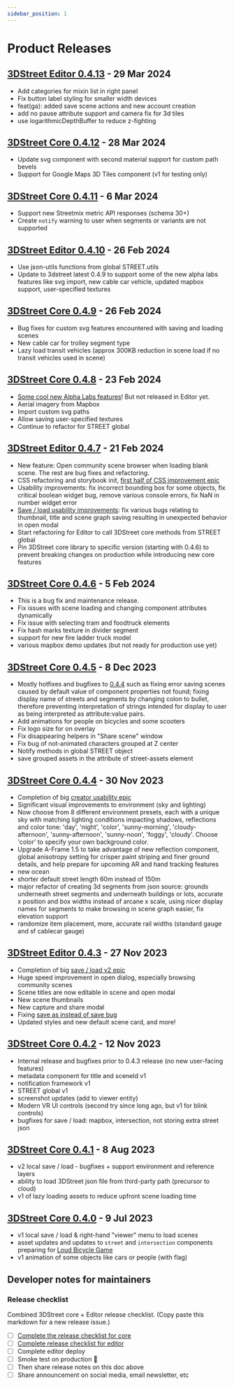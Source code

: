 ```yaml
---
sidebar_position: 1
---
```


# Product Releases

## [3DStreet Editor 0.4.13](https://github.com/3DStreet/3dstreet-editor/releases/tag/0.4.13) - 29 Mar 2024
* Add categories for mixin list in right panel
* Fix button label styling for smaller width devices
* feat(ga): added save scene actions and new account creation
* add no pause attribute support and camera fix for 3d tiles
* use logarithmicDepthBuffer to reduce z-fighting

## [3DStreet Core 0.4.12](https://github.com/3DStreet/3dstreet/releases/tag/0.4.12) - 28 Mar 2024
* Update svg component with second material support for custom path bevels
* Support for Google Maps 3D Tiles component (v1 for testing only)

## [3DStreet Core 0.4.11](https://github.com/3DStreet/3dstreet/releases/tag/0.4.11) - 6 Mar 2024
* Support new Streetmix metric API responses (schema 30+)
* Create `notify` warning to user when segments or variants are not supported

## [3DStreet Editor 0.4.10](https://github.com/3DStreet/3dstreet-editor/releases/tag/0.4.10) - 26 Feb 2024
* Use json-utils functions from global STREET.utils
* Update to 3dstreet latest 0.4.9 to support some of the new alpha labs features like svg import, new cable car vehicle, updated mapbox support, user-specified textures

## [3DStreet Core 0.4.9](https://github.com/3DStreet/3dstreet/releases/tag/0.4.9) - 26 Feb 2024
* Bug fixes for custom svg features encountered with saving and loading scenes
* New cable car for trolley segment type
* Lazy load transit vehicles (approx 300KB reduction in scene load if no transit vehicles used in scene)

## [3DStreet Core 0.4.8](https://github.com/3DStreet/3dstreet/releases/tag/0.4.8) - 23 Feb 2024
* [Some cool new Alpha Labs features](https://www.3dstreet.org/docs/development/alpha-labs)! But not released in Editor yet.
* Aerial imagery from Mapbox
* Import custom svg paths
* Allow saving user-specified textures
* Continue to refactor for STREET global

## [3DStreet Editor 0.4.7](https://github.com/3DStreet/3dstreet-editor/releases/tag/0.4.7) - 21 Feb 2024
* New feature: Open community scene browser when loading blank scene. The rest are bug fixes and refactoring.
* CSS refactoring and storybook init, [first half of CSS improvement epic](https://github.com/3DStreet/3dstreet-editor/issues/314)
* Usability improvements: fix incorrect bounding box for some objects, fix critical boolean widget bug, remove various console errors, fix NaN in number widget error
* [Save / load usability improvements](https://github.com/3DStreet/3dstreet-editor/issues/364): fix various bugs relating to thumbnail, title and scene graph saving resulting in unexpected behavior in open modal
* Start refactoring for Editor to call 3DStreet core methods from STREET global
* Pin 3DStreet core library to specific version (starting with 0.4.6) to prevent breaking changes on production while introducing new core features

## [3DStreet Core 0.4.6](https://github.com/3DStreet/3dstreet/releases/tag/0.4.6) - 5 Feb 2024
* This is a bug fix and maintenance release.
* Fix issues with scene loading and changing component attributes dynamically
* Fix issue with selecting tram and foodtruck elements
* Fix hash marks texture in divider segment
* support for new fire ladder truck model
* various mapbox demo updates (but not ready for production use yet)

## [3DStreet Core 0.4.5](https://github.com/3DStreet/3dstreet/releases/tag/0.4.5) - 8 Dec 2023
* Mostly hotfixes and bugfixes to [0.4.4](#3dstreet-core-044) such as fixing error saving scenes caused by default value of component properties not found; fixing display name of streets and segments by changing colon to bullet, therefore preventing interpretation of strings intended for display to user as being interpreted as attribute:value pairs. 
* Add animations for people on bicycles and some scooters
* Fix logo size for on overlay
* Fix disappearing helpers in "Share scene" window
* Fix bug of not-animated characters grouped at Z center
* Notify methods in global STREET object
* save grouped assets in the attribute of street-assets element

## [3DStreet Core 0.4.4](https://github.com/3DStreet/3dstreet/releases/tag/0.4.4) - 30 Nov 2023
* Completion of big [creator usability epic](https://github.com/3DStreet/3dstreet/issues/358)
* Significant visual improvements to environment (sky and lighting)
* Now choose from 8 different environment presets, each with a unique sky with matching lighting conditions impacting shadows, reflections and color tone: 'day', 'night', 'color', 'sunny-morning', 'cloudy-afternoon', 'sunny-afternoon', 'sunny-noon', 'foggy', 'cloudy'. Choose 'color' to specify your own background color.
* Upgrade A-Frame 1.5 to take advantage of new reflection component, global anisotropy setting for crisper paint striping and finer ground details, and help prepare for upcoming AR and hand tracking features
* new ocean
* shorter default street length 60m instead of 150m
* major refactor of creating 3d segments from json source: grounds underneath street segments and underneath buildings or lots, accurate x position and box widths instead of arcane x scale, using nicer display names for segments to make browsing in scene graph easier, fix elevation support
* randomize item placement, more, accurate rail widths (standard gauge and sf cablecar gauge)

## [3DStreet Editor 0.4.3](https://github.com/3DStreet/3dstreet-editor/releases/tag/0.4.3) - 27 Nov 2023
* Completion of big [save / load v2 epic](https://github.com/3DStreet/3dstreet-editor/issues/259)
* Huge speed improvement in open dialog, especially browsing community scenes
* Scene titles are now editable in scene and open modal
* New scene thumbnails
* New capture and share modal
* Fixing [save as instead of save bug](https://github.com/3DStreet/3dstreet-editor/issues/307)
* Updated styles and new default scene card, and more!

## [3DStreet Core 0.4.2](https://github.com/3DStreet/3dstreet/releases/tag/0.4.2) - 12 Nov 2023
* Internal release and bugfixes prior to 0.4.3 release (no new user-facing features)
* metadata component for title and sceneId v1
* notification framework v1
* STREET global v1
* screenshot updates (add to viewer entity)
* Modern VR UI controls (second try since long ago, but v1 for blink controls)
* bugfixes for save / load: mapbox, intersection, not storing extra street json

## [3DStreet Core 0.4.1](https://github.com/3DStreet/3dstreet/releases/tag/0.4.1) - 8 Aug 2023
* v2 local save / load - bugfixes + support environment and reference layers
* ability to load 3DStreet json file from third-party path (precursor to cloud)
* v1 of lazy loading assets to reduce upfront scene loading time

## [3DStreet Core 0.4.0](https://github.com/3DStreet/3dstreet/releases/tag/0.4.0) - 9 Jul 2023
* v1 local save / load & right-hand "viewer" menu to load scenes
* asset updates and updates to `street` and `intersection` components preparing for [Loud Bicycle Game](https://loudbicycle.com/game)
* v1 animation of some objects like cars or people (with flag)

## Developer notes for maintainers
### Release checklist
Combined 3DStreet core + Editor release checklist. (Copy paste this markdown for a new release issue.)

 - [ ] [Complete the release checklist for core](https://github.com/3DStreet/3dstreet/blob/main/CONTRIBUTING.md#release-checklist-for-this-repo)
 - [ ] [Complete release checklist for editor](https://github.com/3DStreet/3dstreet-editor/blob/master/README.md#deployment-instructions)
 - [ ] Complete editor deploy
 - [ ] Smoke test on production 😬
 - [ ] Then share release notes on this doc above
 - [ ] Share announcement on social media, email newsletter, etc
